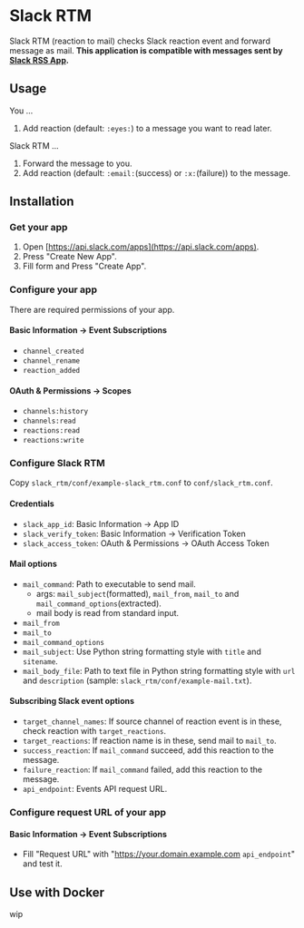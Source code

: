 # Slack RTM

Slack RTM (reaction to mail) checks Slack reaction event and forward message as mail. **This application is compatible with messages sent by [Slack RSS App](https://slack.com/apps/A0F81R7U7-rss).**

## Usage

You ...

1. Add reaction (default: `:eyes:`) to a message you want to read later.

Slack RTM ...

1. Forward the message to you.
1. Add reaction (default: `:email:`(success) or `:x:`(failure)) to the message.

## Installation

### Get your app

1. Open [https://api.slack.com/apps](https://api.slack.com/apps).
1. Press "Create New App".
1. Fill form and Press "Create App".

### Configure your app

There are required permissions of your app.

#### Basic Information -> Event Subscriptions

* `channel_created`
* `channel_rename`
* `reaction_added`

#### OAuth & Permissions -> Scopes

* `channels:history`
* `channels:read`
* `reactions:read`
* `reactions:write`

### Configure Slack RTM

Copy `slack_rtm/conf/example-slack_rtm.conf` to `conf/slack_rtm.conf`.

#### Credentials

* `slack_app_id`: Basic Information -> App ID
* `slack_verify_token`: Basic Information -> Verification Token
* `slack_access_token`: OAuth & Permissions -> OAuth Access Token

#### Mail options

* `mail_command`: Path to executable to send mail.
    * args: `mail_subject`(formatted), `mail_from`, `mail_to` and `mail_command_options`(extracted).
    *  mail body is read from standard input.
* `mail_from`
* `mail_to`
* `mail_command_options`
* `mail_subject`: Use Python string formatting style with `title` and `sitename`.
* `mail_body_file`: Path to text file in Python string formatting style with `url` and `description` (sample: `slack_rtm/conf/example-mail.txt`).

#### Subscribing Slack event options

* `target_channel_names`: If source channel of reaction event is in these, check reaction with `target_reactions`.
* `target_reactions`: If reaction name is in these, send mail to `mail_to`.
* `success_reaction`: If `mail_command` succeed, add this reaction to the message.
* `failure_reaction`: If `mail_command` failed, add this reaction to the message.
* `api_endpoint`: Events API request URL.

### Configure request URL of your app

#### Basic Information -> Event Subscriptions

* Fill "Request URL" with "https://your.domain.example.com `api_endpoint`" and test it.

## Use with Docker

wip
